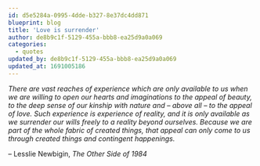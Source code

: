 ```yaml
---
id: d5e5284a-0995-4dde-b327-8e37dc4dd871
blueprint: blog
title: 'Love is surrender'
author: de8b9c1f-5129-455a-bbb8-ea25d9a0a069
categories:
  - quotes
updated_by: de8b9c1f-5129-455a-bbb8-ea25d9a0a069
updated_at: 1691005186
---
```

*There are vast reaches of experience which are only available to us when we are willing to open our hearts and imaginations to the appeal of beauty, to the deep sense of our kinship with nature and – above all – to the appeal of love. Such experience is experience of reality, and it is only available as we surrender our wills freely to a reality beyond ourselves. Because we are part of the whole fabric of created things, that appeal can only come to us through created things and contingent happenings.*

– Lesslie Newbigin, _The Other Side of 1984_